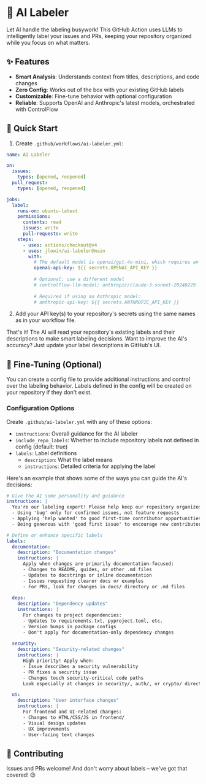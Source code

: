 # 🤖 AI Labeler

Let AI handle the labeling busywork! This GitHub Action uses LLMs to intelligently label your issues and PRs, keeping your repository organized while you focus on what matters.

## ✨ Features

- **Smart Analysis**: Understands context from titles, descriptions, and code changes
- **Zero Config**: Works out of the box with your existing GitHub labels
- **Customizable**: Fine-tune behavior with optional configuration
- **Reliable**: Supports OpenAI and Anthropic's latest models, orchestrated with ControlFlow

## 🚀 Quick Start

1. Create `.github/workflows/ai-labeler.yml`:

```yaml
name: AI Labeler

on:
  issues:
    types: [opened, reopened]
  pull_request:
    types: [opened, reopened]

jobs:
  label:
    runs-on: ubuntu-latest
    permissions:
      contents: read
      issues: write
      pull-requests: write
    steps:
      - uses: actions/checkout@v4
      - uses: jlowin/ai-labeler@main
        with:
          # The default model is openai/gpt-4o-mini, which requires an OpenAI API key
          openai-api-key: ${{ secrets.OPENAI_API_KEY }}
          
          # Optional: use a different model
          # controlflow-llm-model: anthropic/claude-3-sonnet-20240229
          
          # Required if using an Anthropic model:
          # anthropic-api-key: ${{ secrets.ANTHROPIC_API_KEY }}
```

2. Add your API key(s) to your repository's secrets using the same names as in your workflow file.

That's it! The AI will read your repository's existing labels and their descriptions to make smart labeling decisions. Want to improve the AI's accuracy? Just update your label descriptions in GitHub's UI.

## 🎯 Fine-Tuning (Optional)

You can create a config file to provide additional instructions and control over the labeling behavior. Labels defined in the config will be created on your repository if they don't exist.

### Configuration Options

Create `.github/ai-labeler.yml` with any of these options:

- `instructions`: Overall guidance for the AI labeler
- `include_repo_labels`: Whether to include repository labels not defined in config (default: true)
- `labels`: Label definitions
  - `description`: What the label means
  - `instructions`: Detailed criteria for applying the label

Here's an example that shows some of the ways you can guide the AI's decisions:

```yaml
# Give the AI some personality and guidance
instructions: |
  You're our labeling expert! Please help keep our repository organized by:
  - Using 'bug' only for confirmed issues, not feature requests
  - Applying 'help wanted' to good first-time contributor opportunities
  - Being generous with 'good first issue' to encourage new contributors

# Define or enhance specific labels
labels:
  documentation:
    description: "Documentation changes"
    instructions: |
      Apply when changes are primarily documentation-focused:
      - Changes to README, guides, or other .md files
      - Updates to docstrings or inline documentation
      - Issues requesting clearer docs or examples
      - For PRs, look for changes in docs/ directory or .md files
        
  deps:
    description: "Dependency updates"
    instructions: |
      For changes to project dependencies:
      - Updates to requirements.txt, pyproject.toml, etc.
      - Version bumps in package configs
      - Don't apply for documentation-only dependency changes
      
  security:
    description: "Security-related changes"
    instructions: |
      High priority! Apply when:
      - Issue describes a security vulnerability
      - PR fixes a security issue
      - Changes touch security-critical code paths
      Look especially at changes in security/, auth/, or crypto/ directories

  ui:
    description: "User interface changes"
    instructions: |
      For frontend and UI-related changes:
      - Changes to HTML/CSS/JS in frontend/
      - Visual design updates
      - UX improvements
      - User-facing text changes
```

## 🤝 Contributing

Issues and PRs welcome! And don't worry about labels – we've got that covered! 😉
